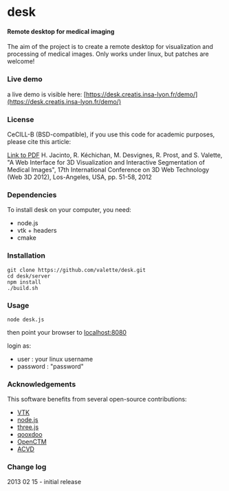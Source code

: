 desk
====

#### Remote desktop for medical imaging ####

The aim of the project is to create a remote desktop for visualization and processing of medical images. Only works under linux, but patches are welcome!

### Live demo ###

a live demo is visible here: [https://desk.creatis.insa-lyon.fr/demo/](https://desk.creatis.insa-lyon.fr/demo/)

### License ###
CeCILL-B (BSD-compatible), if you use this code for academic purposes, please cite this article:

[Link to PDF](http://hal.archives-ouvertes.fr/hal-00732335) H. Jacinto, R. Kéchichan, M. Desvignes, R. Prost, and S. Valette, "A Web Interface for 3D Visualization and Interactive Segmentation of Medical Images", 17th International Conference on 3D Web Technology (Web 3D 2012), Los-Angeles, USA, pp. 51-58, 2012

### Dependencies ###
To install desk on your computer, you need:
* node.js
* vtk + headers
* cmake

### Installation ###

	git clone https://github.com/valette/desk.git
	cd desk/server
	npm install
	./build.sh

### Usage ###

	node desk.js

then point your browser to [localhost:8080](http://localhost:8080)

login as:
- user : your linux username
- password : "password"

### Acknowledgements ###

This software benefits from several open-source contributions:
* [VTK](http://www.vtk.org/)
* [node.js](http://www.nodejs.org/)
* [three.js](http://www.threejs.org/)
* [qooxdoo](http://www.qooxdoo.org/)
* [OpenCTM](http://openctm.sourceforge.net/)
* [ACVD](http://github.com/valette/ACVD.git)

### Change log ###

2013 02 15 - initial release

